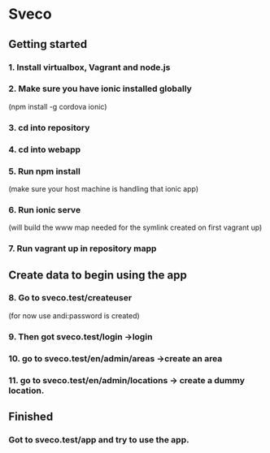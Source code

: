 # Sveco

## Getting started

### 1. Install virtualbox, Vagrant and node.js

### 2. Make sure you have ionic installed globally
(npm install -g cordova ionic)

### 3. cd into repository

### 4. cd into webapp

### 5. Run npm install
(make sure your host machine is handling that ionic app)

### 6. Run ionic serve  
(will build the www map needed for the symlink created on first vagrant up)

### 7. Run vagrant up in repository mapp

## Create data to begin using the app

### 8. Go to sveco.test/createuser 
(for now use andi:password is created)

### 9. Then got sveco.test/login ->login

### 10. go to sveco.test/en/admin/areas  ->create an area

### 11. go to sveco.test/en/admin/locations -> create a dummy location.

## Finished

### Got to sveco.test/app and try to use the app.



